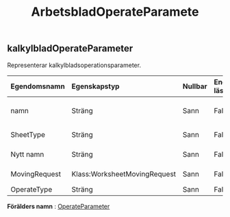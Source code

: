 ﻿---
title: ArbetsbladOperateParamete
second_title: Aspose.Cells Cloud Documen
type: docs
url: /sv/specification/model/worksheetoperateparameter/
description: "Aspose.Cells Molnmodellspecifikation: WorksheetOperateParameter. Hantera enkelt Excel och andra kalkylarksdokument med funktioner som att öppna, generera, redigera, dela, slå samman, jämföra och konvertera"
kwords: Excel, Office, Kalkylblad, Cloud REST API, ArbetsbladOperateParameter
weight: 50
---
## **kalkylbladOperateParameter**

 Representerar kalkylbladsoperationsparameter.

| Egendomsnamn| Egenskapstyp| Nullbar| Endast läs| Standardvärde| Beskrivning|
|:- |:- |:- |:- |:- |:- |
| namn| Sträng| Sann| Falsk|| Representerar kalkylbladets namn.|
| SheetType| Sträng| Sann| Falsk||Representerar kalkylbladstyp.|
| Nytt namn| Sträng| Sann| Falsk|| byt namn på kalkylbladet|
| MovingRequest| Klass:WorksheetMovingRequest| Sann| Falsk|| Representerar flyttposition.|
| OperateType| Sträng| Sann| Falsk|||

**Förälders namn** : [OperateParameter](/specification/model/operateparameter)

